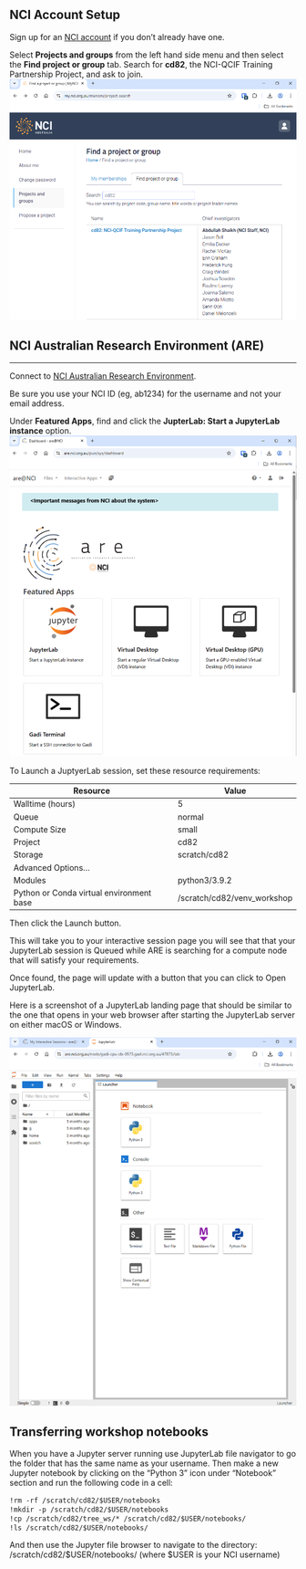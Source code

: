 
## NCI Account Setup
Sign up for an  [NCI account](https://opus.nci.org.au/spaces/Help/pages/12583153/How+to+create+an+NCI+user+account)  if you don’t already have one.

Select  **Projects and groups**  from the left hand side menu and then select the  **Find project or group**  tab. Search for  **cd82**, the NCI-QCIF Training Partnership Project, and ask to join.
![](imgs/0_my_nci_project_cd82.png)

## NCI Australian Research Environment (ARE)

----------

Connect to  [NCI Australian Research Environment](https://are.nci.org.au/).

Be sure you use your NCI ID (eg, ab1234) for the username and not your email address.

Under  **Featured Apps**, find and click the  **JupterLab: Start a JupyterLab instance**  option.
![](imgs/0_nci_are_mainpage.png)

To Launch a JuptyerLab session, set these resource requirements:

| Resource                                 | Value                     |
| ---------------------------------------- | ------------------------- |
| Walltime (hours)                         | 5                         |
| Queue                                    | normal                    |
| Compute Size                             | small                     |
| Project                                  | cd82                      |
| Storage                                  | scratch/cd82              |
| Advanced Options…                        |                           |
| Modules                                  | python3/3.9.2             |
| Python or Conda virtual environment base | /scratch/cd82/venv_workshop |

Then click the Launch button.

This will take you to your interactive session page you will see that that your JupyterLab session is Queued while ARE is searching for a compute node that will satisfy your requirements.

Once found, the page will update with a button that you can click to Open JupyterLab.

Here is a screenshot of a JupyterLab landing page that should be similar to the one that opens in your web browser after starting the JupyterLab server on either macOS or Windows.



![](imgs/0_jupyterlab_landing_page.png)

## Transferring workshop notebooks

When you have a Jupyter server running use JupyterLab file navigator to go the folder that has the same name as your username. Then make a new Jupyter notebook by clicking on the “Python 3” icon under “Notebook” section and run the following code in a cell:

```
!rm -rf /scratch/cd82/$USER/notebooks
!mkdir -p /scratch/cd82/$USER/notebooks
!cp /scratch/cd82/tree_ws/* /scratch/cd82/$USER/notebooks/
!ls /scratch/cd82/$USER/notebooks/
```

And then use the Jupyter file browser to navigate to the directory:
/scratch/cd82/$USER/notebooks/ (where $USER is your NCI username)